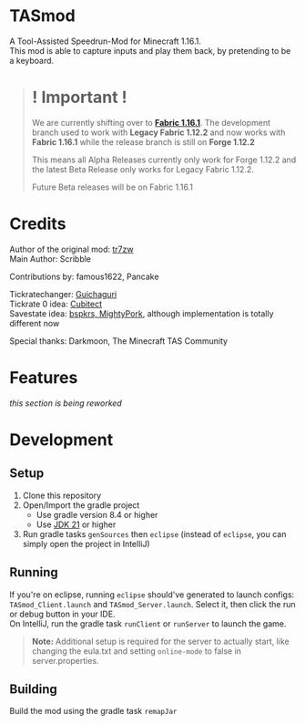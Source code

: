 # TASmod
A Tool-Assisted Speedrun-Mod for Minecraft 1.16.1.  
This mod is able to capture inputs and play them back, by pretending to be a keyboard.

> # ! Important !
>We are currently shifting over to **[Fabric 1.16.1](https://legacyfabric.net/)**. The development branch used to work with **Legacy Fabric 1.12.2** and now works with **Fabric 1.16.1** while the release branch is still on **Forge 1.12.2**
>
>This means all Alpha Releases currently only work for Forge 1.12.2 and the latest Beta Release only works for Legacy Fabric 1.12.2.
>
>Future Beta releases will be on Fabric 1.16.1

# Credits
Author of the original mod: [tr7zw](https://github.com/tr7zw/MC-TASmod)  
Main Author: Scribble

Contributions by: famous1622, Pancake

Tickratechanger: [Guichaguri](https://github.com/Guichaguri/TickrateChanger)  
Tickrate 0 idea: [Cubitect](https://github.com/Cubitect/Cubitick)  
Savestate idea: [bspkrs, MightyPork](https://github.com/bspkrs-mods/WorldStateCheckpoints), although implementation is totally different now

Special thanks: Darkmoon, The Minecraft TAS Community

# Features
*this section is being reworked*

# Development
## Setup
1. Clone this repository
2. Open/Import the gradle project
    - Use gradle version 8.4 or higher
    - Use [JDK 21](https://aws.amazon.com/corretto/) or higher
3. Run gradle tasks `genSources` then `eclipse` (instead of `eclipse`, you can simply open the project in IntelliJ)

## Running
If you're on eclipse, running `eclipse` should've generated to launch configs: `TASmod_Client.launch` and `TASmod_Server.launch`. Select it, then click the run or debug button in your IDE.  
On IntelliJ, run the gradle task `runClient` or `runServer` to launch the game.

> **Note:** Additional setup is required for the server to actually start, like changing the eula.txt and setting `online-mode` to false in server.properties.

## Building
Build the mod using the gradle task `remapJar`
